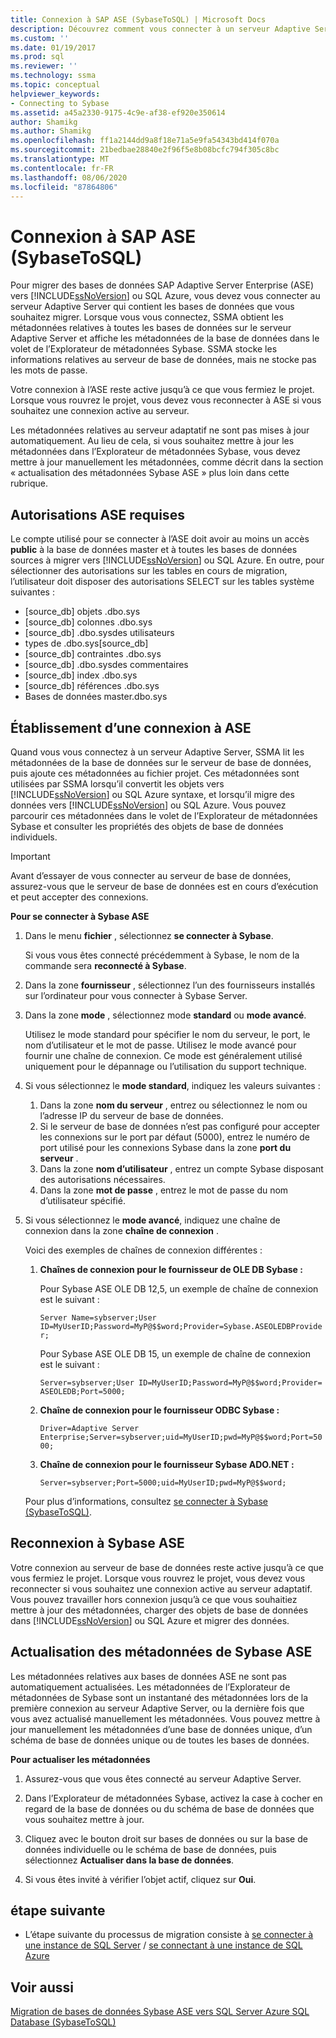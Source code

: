 ```yaml
---
title: Connexion à SAP ASE (SybaseToSQL) | Microsoft Docs
description: Découvrez comment vous connecter à un serveur Adaptive Server pour migrer une base de données SAP Adaptive Server Enterprise (ASE) vers SQL Server ou Azure SQL Database.
ms.custom: ''
ms.date: 01/19/2017
ms.prod: sql
ms.reviewer: ''
ms.technology: ssma
ms.topic: conceptual
helpviewer_keywords:
- Connecting to Sybase
ms.assetid: a45a2330-9175-4c9e-af38-ef920e350614
author: Shamikg
ms.author: Shamikg
ms.openlocfilehash: ff1a2144dd9a8f18e71a5e9fa54343bd414f070a
ms.sourcegitcommit: 21bedbae28840e2f96f5e8b08bcfc794f305c8bc
ms.translationtype: MT
ms.contentlocale: fr-FR
ms.lasthandoff: 08/06/2020
ms.locfileid: "87864806"
---
```

# <a name="connecting-to-sap-ase-sybasetosql"></a>Connexion à SAP ASE (SybaseToSQL)

Pour migrer des bases de données SAP Adaptive Server Enterprise (ASE) vers [!INCLUDE[ssNoVersion](../../includes/ssnoversion-md.md)] ou SQL Azure, vous devez vous connecter au serveur Adaptive Server qui contient les bases de données que vous souhaitez migrer. Lorsque vous vous connectez, SSMA obtient les métadonnées relatives à toutes les bases de données sur le serveur Adaptive Server et affiche les métadonnées de la base de données dans le volet de l’Explorateur de métadonnées Sybase. SSMA stocke les informations relatives au serveur de base de données, mais ne stocke pas les mots de passe.  
  
Votre connexion à l’ASE reste active jusqu’à ce que vous fermiez le projet. Lorsque vous rouvrez le projet, vous devez vous reconnecter à ASE si vous souhaitez une connexion active au serveur.  
  
Les métadonnées relatives au serveur adaptatif ne sont pas mises à jour automatiquement. Au lieu de cela, si vous souhaitez mettre à jour les métadonnées dans l’Explorateur de métadonnées Sybase, vous devez mettre à jour manuellement les métadonnées, comme décrit dans la section « actualisation des métadonnées Sybase ASE » plus loin dans cette rubrique.  
  
## <a name="required-ase-permissions"></a>Autorisations ASE requises

Le compte utilisé pour se connecter à l’ASE doit avoir au moins un accès **public** à la base de données master et à toutes les bases de données sources à migrer vers [!INCLUDE[ssNoVersion](../../includes/ssnoversion-md.md)] ou SQL Azure. En outre, pour sélectionner des autorisations sur les tables en cours de migration, l’utilisateur doit disposer des autorisations SELECT sur les tables système suivantes :  
  
- [source_db] objets .dbo.sys  
- [source_db] colonnes .dbo.sys  
- [source_db] .dbo.sysdes utilisateurs  
- types de .dbo.sys[source_db]  
- [source_db] contraintes .dbo.sys  
- [source_db] .dbo.sysdes commentaires  
- [source_db] index .dbo.sys  
- [source_db] références .dbo.sys  
- Bases de données master.dbo.sys  
  
## <a name="establishing-a-connection-to-ase"></a>Établissement d’une connexion à ASE

Quand vous vous connectez à un serveur Adaptive Server, SSMA lit les métadonnées de la base de données sur le serveur de base de données, puis ajoute ces métadonnées au fichier projet. Ces métadonnées sont utilisées par SSMA lorsqu’il convertit les objets vers [!INCLUDE[ssNoVersion](../../includes/ssnoversion-md.md)] ou SQL Azure syntaxe, et lorsqu’il migre des données vers [!INCLUDE[ssNoVersion](../../includes/ssnoversion-md.md)] ou SQL Azure. Vous pouvez parcourir ces métadonnées dans le volet de l’Explorateur de métadonnées Sybase et consulter les propriétés des objets de base de données individuels.  
  
> [!IMPORTANT]  
> Avant d’essayer de vous connecter au serveur de base de données, assurez-vous que le serveur de base de données est en cours d’exécution et peut accepter des connexions.  
  
**Pour se connecter à Sybase ASE**
  
1. Dans le menu **fichier** , sélectionnez **se connecter à Sybase**.  
  
   Si vous vous êtes connecté précédemment à Sybase, le nom de la commande sera **reconnecté à Sybase**.  
  
2. Dans la zone **fournisseur** , sélectionnez l’un des fournisseurs installés sur l’ordinateur pour vous connecter à Sybase Server.  
  
3. Dans la zone **mode** , sélectionnez mode **standard** ou **mode avancé**.  
  
   Utilisez le mode standard pour spécifier le nom du serveur, le port, le nom d’utilisateur et le mot de passe. Utilisez le mode avancé pour fournir une chaîne de connexion. Ce mode est généralement utilisé uniquement pour le dépannage ou l’utilisation du support technique.  
  
4. Si vous sélectionnez le **mode standard**, indiquez les valeurs suivantes :  
  
    1. Dans la zone **nom du serveur** , entrez ou sélectionnez le nom ou l’adresse IP du serveur de base de données.  
    2. Si le serveur de base de données n’est pas configuré pour accepter les connexions sur le port par défaut (5000), entrez le numéro de port utilisé pour les connexions Sybase dans la zone **port du serveur** .  
    3. Dans la zone **nom d’utilisateur** , entrez un compte Sybase disposant des autorisations nécessaires.  
    4. Dans la zone **mot de passe** , entrez le mot de passe du nom d’utilisateur spécifié.  
  
5. Si vous sélectionnez le **mode avancé**, indiquez une chaîne de connexion dans la zone **chaîne de connexion** .  
  
    Voici des exemples de chaînes de connexion différentes :  
  
    1. **Chaînes de connexion pour le fournisseur de OLE DB Sybase :**  
  
        Pour Sybase ASE OLE DB 12,5, un exemple de chaîne de connexion est le suivant :  
  
        `Server Name=sybserver;User ID=MyUserID;Password=MyP@$$word;Provider=Sybase.ASEOLEDBProvider;`  
  
        Pour Sybase ASE OLE DB 15, un exemple de chaîne de connexion est le suivant :  
  
        `Server=sybserver;User ID=MyUserID;Password=MyP@$$word;Provider= ASEOLEDB;Port=5000;`  
  
    2. **Chaîne de connexion pour le fournisseur ODBC Sybase :**  
  
       `Driver=Adaptive Server Enterprise;Server=sybserver;uid=MyUserID;pwd=MyP@$$word;Port=5000;`  
  
    3. **Chaîne de connexion pour le fournisseur Sybase ADO.NET :**  
  
       `Server=sybserver;Port=5000;uid=MyUserID;pwd=MyP@$$word;`  
  
    Pour plus d’informations, consultez [se connecter à Sybase &#40;SybaseToSQL&#41;](../../ssma/sybase/connect-to-sybase-sybasetosql.md).  
  
## <a name="reconnecting-to-sybase-ase"></a>Reconnexion à Sybase ASE

Votre connexion au serveur de base de données reste active jusqu’à ce que vous fermiez le projet. Lorsque vous rouvrez le projet, vous devez vous reconnecter si vous souhaitez une connexion active au serveur adaptatif. Vous pouvez travailler hors connexion jusqu’à ce que vous souhaitiez mettre à jour des métadonnées, charger des objets de base de données dans [!INCLUDE[ssNoVersion](../../includes/ssnoversion-md.md)] ou SQL Azure et migrer des données.  
  
## <a name="refreshing-sybase-ase-metadata"></a>Actualisation des métadonnées de Sybase ASE

Les métadonnées relatives aux bases de données ASE ne sont pas automatiquement actualisées. Les métadonnées de l’Explorateur de métadonnées de Sybase sont un instantané des métadonnées lors de la première connexion au serveur Adaptive Server, ou la dernière fois que vous avez actualisé manuellement les métadonnées. Vous pouvez mettre à jour manuellement les métadonnées d’une base de données unique, d’un schéma de base de données unique ou de toutes les bases de données.  
  
**Pour actualiser les métadonnées**
  
1. Assurez-vous que vous êtes connecté au serveur Adaptive Server.  
  
2. Dans l’Explorateur de métadonnées Sybase, activez la case à cocher en regard de la base de données ou du schéma de base de données que vous souhaitez mettre à jour.  
  
3. Cliquez avec le bouton droit sur bases de données ou sur la base de données individuelle ou le schéma de base de données, puis sélectionnez **Actualiser dans la base de données**.  
  
4. Si vous êtes invité à vérifier l’objet actif, cliquez sur **Oui**.  
  
## <a name="next-step"></a>étape suivante  
  
- L’étape suivante du processus de migration consiste à [se connecter à une instance de SQL Server](connecting-to-sql-server-sybasetosql.md)  /  [se connectant à une instance de SQL Azure](connecting-to-azure-sql-db-sybasetosql.md)  
  
## <a name="see-also"></a>Voir aussi

[Migration de bases de données Sybase ASE vers SQL Server Azure SQL Database &#40;SybaseToSQL&#41;](../../ssma/sybase/migrating-sybase-ase-databases-to-sql-server-azure-sql-db-sybasetosql.md)  
